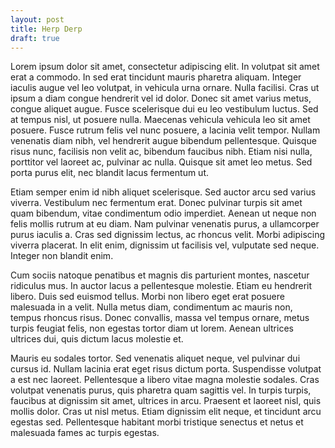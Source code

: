 ```yaml
---
layout: post
title: Herp Derp
draft: true
---
```

Lorem ipsum dolor sit amet, consectetur adipiscing elit. In volutpat sit amet erat a commodo. In sed erat tincidunt mauris pharetra aliquam. Integer iaculis augue vel leo volutpat, in vehicula urna ornare. Nulla facilisi. Cras ut ipsum a diam congue hendrerit vel id dolor. Donec sit amet varius metus, congue aliquet augue. Fusce scelerisque dui eu leo vestibulum luctus. Sed at tempus nisl, ut posuere nulla. Maecenas vehicula vehicula leo sit amet posuere. Fusce rutrum felis vel nunc posuere, a lacinia velit tempor. Nullam venenatis diam nibh, vel hendrerit augue bibendum pellentesque. Quisque risus nunc, facilisis non velit ac, bibendum faucibus nibh. Etiam nisi nulla, porttitor vel laoreet ac, pulvinar ac nulla. Quisque sit amet leo metus. Sed porta purus elit, nec blandit lacus fermentum ut.

Etiam semper enim id nibh aliquet scelerisque. Sed auctor arcu sed varius viverra. Vestibulum nec fermentum erat. Donec pulvinar turpis sit amet quam bibendum, vitae condimentum odio imperdiet. Aenean ut neque non felis mollis rutrum at eu diam. Nam pulvinar venenatis purus, a ullamcorper purus iaculis a. Cras sed dignissim lectus, ac rhoncus velit. Morbi adipiscing viverra placerat. In elit enim, dignissim ut facilisis vel, vulputate sed neque. Integer non blandit enim.

Cum sociis natoque penatibus et magnis dis parturient montes, nascetur ridiculus mus. In auctor lacus a pellentesque molestie. Etiam eu hendrerit libero. Duis sed euismod tellus. Morbi non libero eget erat posuere malesuada in a velit. Nulla metus diam, condimentum ac mauris non, tempus rhoncus risus. Donec convallis, massa vel tempus ornare, metus turpis feugiat felis, non egestas tortor diam ut lorem. Aenean ultrices ultrices dui, quis dictum lacus molestie et.

Mauris eu sodales tortor. Sed venenatis aliquet neque, vel pulvinar dui cursus id. Nullam lacinia erat eget risus dictum porta. Suspendisse volutpat a est nec laoreet. Pellentesque a libero vitae magna molestie sodales. Cras volutpat venenatis purus, quis pharetra quam sagittis vel. In turpis turpis, faucibus at dignissim sit amet, ultrices in arcu. Praesent et laoreet nisl, quis mollis dolor. Cras ut nisl metus. Etiam dignissim elit neque, et tincidunt arcu egestas sed. Pellentesque habitant morbi tristique senectus et netus et malesuada fames ac turpis egestas.